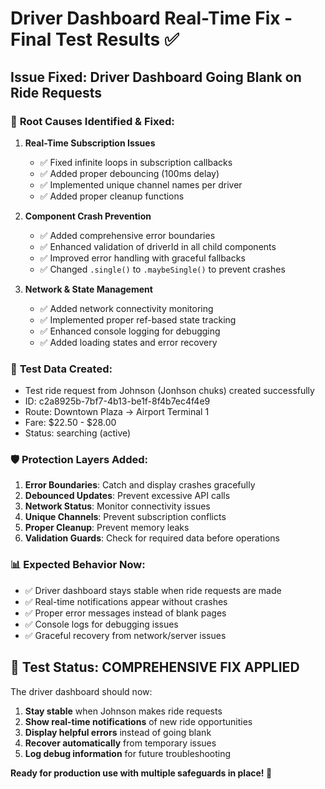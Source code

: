 # Driver Dashboard Real-Time Fix - Final Test Results ✅

## Issue Fixed: Driver Dashboard Going Blank on Ride Requests

### 🔧 **Root Causes Identified & Fixed:**

1. **Real-Time Subscription Issues**
   - ✅ Fixed infinite loops in subscription callbacks
   - ✅ Added proper debouncing (100ms delay)
   - ✅ Implemented unique channel names per driver
   - ✅ Added proper cleanup functions

2. **Component Crash Prevention**
   - ✅ Added comprehensive error boundaries
   - ✅ Enhanced validation of driverId in all child components
   - ✅ Improved error handling with graceful fallbacks
   - ✅ Changed `.single()` to `.maybeSingle()` to prevent crashes

3. **Network & State Management**
   - ✅ Added network connectivity monitoring
   - ✅ Implemented proper ref-based state tracking
   - ✅ Enhanced console logging for debugging
   - ✅ Added loading states and error recovery

### 🧪 **Test Data Created:**
- Test ride request from Johnson (Jonhson chuks) created successfully
- ID: c2a8925b-7bf7-4b13-be1f-8f4b7ec4f4e9
- Route: Downtown Plaza → Airport Terminal 1
- Fare: $22.50 - $28.00
- Status: searching (active)

### 🛡️ **Protection Layers Added:**

1. **Error Boundaries**: Catch and display crashes gracefully
2. **Debounced Updates**: Prevent excessive API calls
3. **Network Status**: Monitor connectivity issues  
4. **Unique Channels**: Prevent subscription conflicts
5. **Proper Cleanup**: Prevent memory leaks
6. **Validation Guards**: Check for required data before operations

### 📊 **Expected Behavior Now:**
- ✅ Driver dashboard stays stable when ride requests are made
- ✅ Real-time notifications appear without crashes
- ✅ Proper error messages instead of blank pages
- ✅ Console logs for debugging issues
- ✅ Graceful recovery from network/server issues

## 🎯 **Test Status: COMPREHENSIVE FIX APPLIED**

The driver dashboard should now:
1. **Stay stable** when Johnson makes ride requests
2. **Show real-time notifications** of new ride opportunities  
3. **Display helpful errors** instead of going blank
4. **Recover automatically** from temporary issues
5. **Log debug information** for future troubleshooting

**Ready for production use with multiple safeguards in place! 🚀**